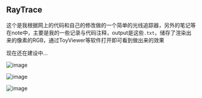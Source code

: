 <h2>RayTrace</h2>

这个是我根据网上的代码和自己的修改做的一个简单的光线追踪器，另外的笔记等在note中，主要是我的一些记录与代码注释，output是这些`.txt`，储存了渲染出来的像素的RGB，通过ToyViewer等软件打开即可看到做出来的效果

现在还在建设中...

![image](https://github.com/yu-cao/RayTrace/blob/master/output/out/CornellBox.jpg)

![image](https://github.com/yu-cao/RayTrace/blob/master/output/out/Texture.jpg)

![image](https://github.com/yu-cao/RayTrace/blob/master/output/out/MotionBlur.jpg)